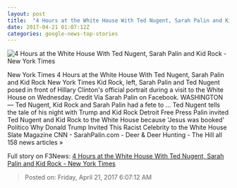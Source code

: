 ```yaml
---
layout: post
title:  "4 Hours at the White House With Ted Nugent, Sarah Palin and Kid Rock - New York Times"
date: 2017-04-21 01:07:12Z
categories: google-news-top-stories
---
```


![4 Hours at the White House With Ted Nugent, Sarah Palin and Kid Rock - New York Times](https://static01.nyt.com/images/2017/04/21/us/21visitors/21visitors-facebookJumbo.jpg)

New York Times 4 Hours at the White House With Ted Nugent, Sarah Palin and Kid Rock New York Times Kid Rock, left, Sarah Palin and Ted Nugent posed in front of Hillary Clinton's official portrait during a visit to the White House on Wednesday. Credit Via Sarah Palin on Facebook. WASHINGTON — Ted Nugent, Kid Rock and Sarah Palin had a fete to ... Ted Nugent tells the tale of his night with Trump and Kid Rock Detroit Free Press Palin invited Ted Nugent and Kid Rock to the White House because 'Jesus was booked' Politico Why Donald Trump Invited This Racist Celebrity to the White House Slate Magazine CNN - SarahPalin.com - Deer & Deer Hunting - The Hill all 158 news articles »


Full story on F3News: [4 Hours at the White House With Ted Nugent, Sarah Palin and Kid Rock - New York Times](http://www.f3nws.com/n/zMQbsH)

> Posted on: Friday, April 21, 2017 6:07:12 AM

